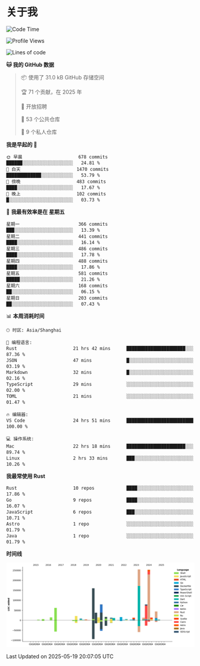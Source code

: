 # 关于我

<!--START_SECTION:waka-->
![Code Time](http://img.shields.io/badge/Code%20Time-3%2C783%20hrs%2041%20mins-blue)

![Profile Views](http://img.shields.io/badge/%E4%B8%AA%E4%BA%BA%E8%B5%84%E6%96%99%E8%A7%82%E7%9C%8B%E6%AC%A1%E6%95%B0-0-blue)

![Lines of code](https://img.shields.io/badge/%E4%BB%8E%E3%80%8CHello%20World%E3%80%8D%E8%B5%B7%E6%88%91%E5%B7%B2%E7%BB%8F%E5%86%99%E4%BA%86-1.1%20million%20%E8%A1%8C%E4%BB%A3%E7%A0%81-blue)

**🐱 我的 GitHub 数据** 

> 📦  使用了 31.0 kB GitHub 存储空间 
 > 
> 🏆 71 个贡献，在 2025 年
 > 
> 💼 开放招聘
 > 
> 📜 53 个公共仓库 
 > 
> 🔑 9 个私人仓库 
 > 
**我是早起的 🐤** 

```text
🌞 早晨                     678 commits         ██████░░░░░░░░░░░░░░░░░░░   24.81 % 
🌆 白天                     1470 commits        █████████████░░░░░░░░░░░░   53.79 % 
🌃 傍晚                     483 commits         ████░░░░░░░░░░░░░░░░░░░░░   17.67 % 
🌙 晚上                     102 commits         █░░░░░░░░░░░░░░░░░░░░░░░░   03.73 % 
```
📅 **我最有效率是在 星期五** 

```text
星期一                      366 commits         ███░░░░░░░░░░░░░░░░░░░░░░   13.39 % 
星期二                      441 commits         ████░░░░░░░░░░░░░░░░░░░░░   16.14 % 
星期三                      486 commits         ████░░░░░░░░░░░░░░░░░░░░░   17.78 % 
星期四                      488 commits         ████░░░░░░░░░░░░░░░░░░░░░   17.86 % 
星期五                      581 commits         █████░░░░░░░░░░░░░░░░░░░░   21.26 % 
星期六                      168 commits         ██░░░░░░░░░░░░░░░░░░░░░░░   06.15 % 
星期日                      203 commits         ██░░░░░░░░░░░░░░░░░░░░░░░   07.43 % 
```


📊 **本周消耗时间** 

```text
🕑︎ 时区: Asia/Shanghai

💬 编程语言: 
Rust                     21 hrs 42 mins      ██████████████████████░░░   87.36 % 
JSON                     47 mins             █░░░░░░░░░░░░░░░░░░░░░░░░   03.19 % 
Markdown                 32 mins             █░░░░░░░░░░░░░░░░░░░░░░░░   02.16 % 
TypeScript               29 mins             ░░░░░░░░░░░░░░░░░░░░░░░░░   02.00 % 
TOML                     21 mins             ░░░░░░░░░░░░░░░░░░░░░░░░░   01.47 % 

🔥 编辑器: 
VS Code                  24 hrs 51 mins      █████████████████████████   100.00 % 

💻 操作系统: 
Mac                      22 hrs 18 mins      ██████████████████████░░░   89.74 % 
Linux                    2 hrs 33 mins       ███░░░░░░░░░░░░░░░░░░░░░░   10.26 % 
```

**我最常使用 Rust** 

```text
Rust                     10 repos            ████░░░░░░░░░░░░░░░░░░░░░   17.86 % 
Go                       9 repos             ████░░░░░░░░░░░░░░░░░░░░░   16.07 % 
JavaScript               6 repos             ███░░░░░░░░░░░░░░░░░░░░░░   10.71 % 
Astro                    1 repo              ░░░░░░░░░░░░░░░░░░░░░░░░░   01.79 % 
Java                     1 repo              ░░░░░░░░░░░░░░░░░░░░░░░░░   01.79 % 
```



**时间线**

![Lines of Code chart](https://raw.githubusercontent.com/catusax/catusax/master/assets/bar_graph.png)


 Last Updated on 2025-05-19 20:07:05 UTC
<!--END_SECTION:waka-->
